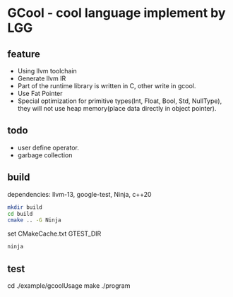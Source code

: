 # GCool - cool language implement by LGG

## feature

* Using llvm toolchain
* Generate llvm IR
* Part of the runtime library is written in C, other write in gcool.
* Use Fat Pointer
* Special optimization for primitive types(Int, Float, Bool, Std, NullType), they will not use heap memory(place data directly in object pointer).

## todo

* user define operator.
* garbage collection

## build

dependencies: llvm-13, google-test, Ninja, c++20

```bash
mkdir build
cd build
cmake .. -G Ninja
```

set CMakeCache.txt GTEST_DIR

```bash
ninja
```

## test

cd ./example/gcoolUsage
make
./program
